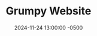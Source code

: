---
layout: post
title: "Grumpy Website"
date: 2024-11-24 13:00:00 -0500
link: https://grumpy.website/
byline: How not to UX
tags: agg
---